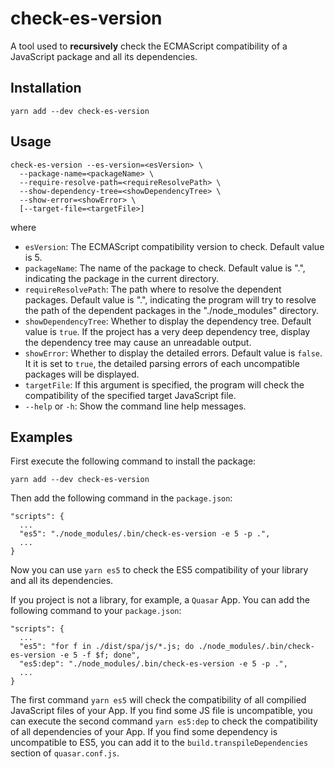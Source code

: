 # check-es-version

A tool used to **recursively** check the ECMAScript compatibility of a
JavaScript package and all its dependencies.

## Installation

```
yarn add --dev check-es-version
```

## Usage

```
check-es-version --es-version=<esVersion> \
  --package-name=<packageName> \
  --require-resolve-path=<requireResolvePath> \
  --show-dependency-tree=<showDependencyTree> \
  --show-error=<showError> \
  [--target-file=<targetFile>]
```

where

- `esVersion`: The ECMAScript compatibility version to check. Default value is 5.
- `packageName`: The name of the package to check. Default value is ".", indicating
the package in the current directory.
- `requireResolvePath`: The path where to resolve the dependent packages. Default value
is ".", indicating the program will try to resolve the path of the dependent packages
in the "./node_modules" directory.
- `showDependencyTree`: Whether to display the dependency tree. Default value is `true`.
If the project has a very deep dependency tree, display the dependency tree may
cause an unreadable output.
- `showError`: Whether to display the detailed errors. Default value is `false`.
It it is set to `true`, the detailed parsing errors of each uncompatible packages
will be displayed.
- `targetFile`: If this argument is specified, the program will check the
compatibility of the specified target JavaScript file.
- `--help` or `-h`: Show the command line help messages.

## Examples

First execute the following command to install the package:
```
yarn add --dev check-es-version
```

Then add the following command in the `package.json`:

```
"scripts": {
  ...
  "es5": "./node_modules/.bin/check-es-version -e 5 -p .",
  ...
}
```

Now you can use `yarn es5` to check the ES5 compatibility of your library and all
its dependencies.

If you project is not a library, for example, a `Quasar` App. You can add the
following command to your `package.json`:

```
"scripts": {
  ...
  "es5": "for f in ./dist/spa/js/*.js; do ./node_modules/.bin/check-es-version -e 5 -f $f; done",
  "es5:dep": "./node_modules/.bin/check-es-version -e 5 -p .",
  ...
}
```

The first command `yarn es5` will check the compatibility of all compilied
JavaScript files of your App. If you find some JS file is uncompatible, you can
execute the second command `yarn es5:dep` to check the compatibility of all
dependencies of your App. If you find some dependency is uncompatible to ES5,
you can add it to the `build.transpileDependencies` section of `quasar.conf.js`.
